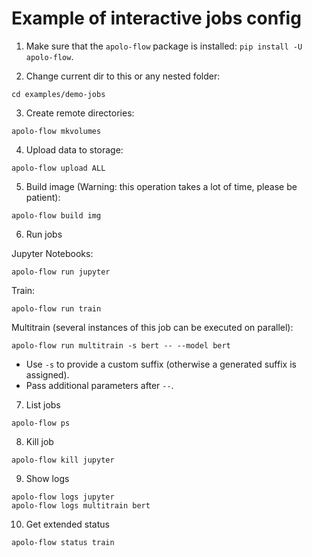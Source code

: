 # Example of interactive jobs config

1. Make sure that the `apolo-flow` package is installed: `pip install -U apolo-flow`.

2. Change current dir to this or any nested folder:

```
cd examples/demo-jobs
```

3. Create remote directories:
```
apolo-flow mkvolumes
```

4. Upload data to storage:
```
apolo-flow upload ALL
```

5. Build image (Warning: this operation takes a lot of time, please be patient):
```
apolo-flow build img
```

6. Run jobs

Jupyter Notebooks:
```
apolo-flow run jupyter
```

Train:
```
apolo-flow run train
```

Multitrain (several instances of this job can be executed on parallel):
```
apolo-flow run multitrain -s bert -- --model bert
```
* Use `-s` to provide a custom suffix (otherwise a generated suffix is assigned).
* Pass additional parameters after `--`.

7. List jobs

```
apolo-flow ps
```

8. Kill job

```
apolo-flow kill jupyter
```

9. Show logs

```
apolo-flow logs jupyter
apolo-flow logs multitrain bert
```


10. Get extended status

```
apolo-flow status train
```
